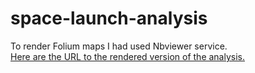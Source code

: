 # space-launch-analysis

To render Folium maps I had used Nbviewer service. \
<a href="https://nbviewer.jupyter.org/github/Folongton/space-launch-analysis/blob/main/space_launch_prediction.ipynb">Here are the URL to the rendered version of the analysis.</a>
